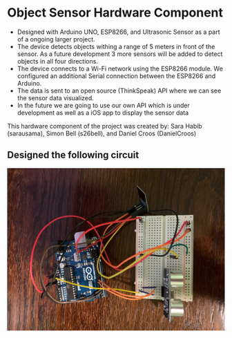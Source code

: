 # Object Sensor Hardware Component
- Designed with Arduino UNO, ESP8266, and Ultrasonic Sensor as a part of a ongoing larger project.
- The device detects objects withing a range of 5 meters in front of the sensor. As a future development 3 more sensors will be added to detect objects in all four directions.
- The device connects to a Wi-Fi network using the ESP8266 module. We configured an additional Serial connection between the ESP8266 and Arduino. 
- The data is sent to an open source (ThinkSpeak) API where we can see the sensor data visualized. 
- In the future we are going to use our own API which is under development as well as a iOS app to display the sensor data

This hardware component of the project was created by: Sara Habib (sarausama), Simon Bell (s26bell), and Daniel Croos (DanielCroos) 
## Designed the following circuit
![alt text](https://github.com/Object-Sensor/hardware/blob/master/Circuit.png)
